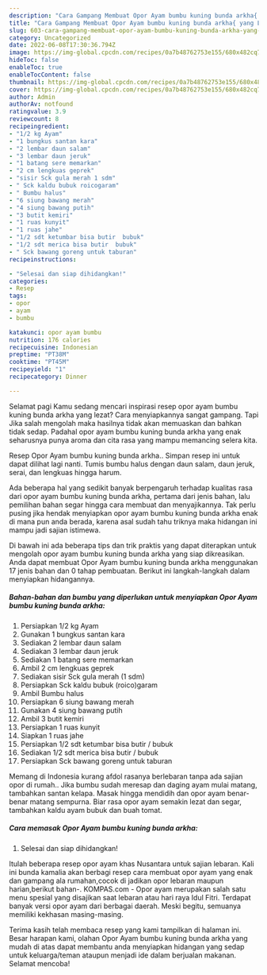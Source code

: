 ```yaml
---
description: "Cara Gampang Membuat Opor Ayam bumbu kuning bunda arkha{ yang Lezat Sekali,  Menu Buat lebaran"
title: "Cara Gampang Membuat Opor Ayam bumbu kuning bunda arkha{ yang Lezat Sekali,  Menu Buat lebaran"
slug: 603-cara-gampang-membuat-opor-ayam-bumbu-kuning-bunda-arkha-yang-lezat-sekali-menu-buat-lebaran
category: Uncategorized
date: 2022-06-08T17:30:36.794Z
image: https://img-global.cpcdn.com/recipes/0a7b48762753e155/680x482cq70/opor-ayam-bumbu-kuning-bunda-arkha-foto-resep-utama.jpg
hideToc: false
enableToc: true
enableTocContent: false
thumbnail: https://img-global.cpcdn.com/recipes/0a7b48762753e155/680x482cq70/opor-ayam-bumbu-kuning-bunda-arkha-foto-resep-utama.jpg
cover: https://img-global.cpcdn.com/recipes/0a7b48762753e155/680x482cq70/opor-ayam-bumbu-kuning-bunda-arkha-foto-resep-utama.jpg
author: Admin
authorAv: notfound
ratingvalue: 3.9
reviewcount: 8
recipeingredient:
- "1/2 kg Ayam"
- "1 bungkus santan kara"
- "2 lembar daun salam"
- "3 lembar daun jeruk"
- "1 batang sere memarkan"
- "2 cm lengkuas geprek"
- "sisir Sck gula merah 1 sdm"
- " Sck kaldu bubuk roicogaram"
- " Bumbu halus"
- "6 siung bawang merah"
- "4 siung bawang putih"
- "3 butit kemiri"
- "1 ruas kunyit"
- "1 ruas jahe"
- "1/2 sdt ketumbar bisa butir  bubuk"
- "1/2 sdt merica bisa butir  bubuk"
- " Sck bawang goreng untuk taburan"
recipeinstructions:

- "Selesai dan siap dihidangkan!"
categories:
- Resep
tags:
- opor
- ayam
- bumbu

katakunci: opor ayam bumbu 
nutrition: 176 calories
recipecuisine: Indonesian
preptime: "PT38M"
cooktime: "PT45M"
recipeyield: "1"
recipecategory: Dinner

---
```



Selamat pagi Kamu sedang mencari inspirasi resep opor ayam bumbu kuning bunda arkha yang lezat? Cara menyiapkannya sangat gampang. Tapi Jika salah mengolah maka hasilnya tidak akan memuaskan dan bahkan tidak sedap. Padahal opor ayam bumbu kuning bunda arkha yang enak seharusnya punya aroma dan cita rasa yang mampu memancing selera kita.


Resep Opor Ayam bumbu kuning bunda arkha.. Simpan resep ini untuk dapat dilihat lagi nanti. Tumis bumbu halus dengan daun salam, daun jeruk, serai, dan lengkuas hingga harum.

Ada beberapa hal yang sedikit banyak berpengaruh terhadap kualitas rasa dari opor ayam bumbu kuning bunda arkha, pertama dari jenis bahan, lalu pemilihan bahan segar hingga cara membuat dan menyajikannya. Tak perlu pusing jika hendak menyiapkan opor ayam bumbu kuning bunda arkha enak di mana pun anda berada, karena asal sudah tahu triknya maka hidangan ini mampu jadi sajian istimewa.


Di bawah ini ada beberapa tips dan trik praktis yang dapat diterapkan untuk mengolah opor ayam bumbu kuning bunda arkha yang siap dikreasikan. Anda dapat membuat Opor Ayam bumbu kuning bunda arkha menggunakan 17 jenis bahan dan 0 tahap pembuatan. Berikut ini langkah-langkah dalam menyiapkan hidangannya.

<!--inarticleads1-->

##### Bahan-bahan dan bumbu yang diperlukan untuk menyiapkan Opor Ayam bumbu kuning bunda arkha:

1. Persiapkan 1/2 kg Ayam
1. Gunakan 1 bungkus santan kara
1. Sediakan 2 lembar daun salam
1. Sediakan 3 lembar daun jeruk
1. Sediakan 1 batang sere memarkan
1. Ambil 2 cm lengkuas geprek
1. Sediakan sisir Sck gula merah (1 sdm)
1. Persiapkan  Sck kaldu bubuk (roico)garam
1. Ambil  Bumbu halus
1. Persiapkan 6 siung bawang merah
1. Gunakan 4 siung bawang putih
1. Ambil 3 butit kemiri
1. Persiapkan 1 ruas kunyit
1. Siapkan 1 ruas jahe
1. Persiapkan 1/2 sdt ketumbar bisa butir / bubuk
1. Sediakan 1/2 sdt merica bisa butir / bubuk
1. Persiapkan  Sck bawang goreng untuk taburan


Memang di Indonesia kurang afdol rasanya berlebaran tanpa ada sajian opor di rumah.. Jika bumbu sudah meresap dan daging ayam mulai matang, tambahkan santan kelapa. Masak hingga mendidih dan opor ayam benar-benar matang sempurna. Biar rasa opor ayam semakin lezat dan segar, tambahkan kaldu ayam bubuk dan buah tomat. 

<!--inarticleads2-->

##### Cara memasak Opor Ayam bumbu kuning bunda arkha:


1. Selesai dan siap dihidangkan!

Itulah beberapa resep opor ayam khas Nusantara untuk sajian lebaran. Kali ini bunda kamalia akan berbagi resep cara membuat opor ayam yang enak dan gampang ala rumahan,cocok di jadikan opor lebaran maupun harian,berikut bahan-. KOMPAS.com - Opor ayam merupakan salah satu menu spesial yang disajikan saat lebaran atau hari raya Idul Fitri. Terdapat banyak versi opor ayam dari berbagai daerah. Meski begitu, semuanya memiliki kekhasan masing-masing. 

Terima kasih telah membaca resep yang kami tampilkan di halaman ini. Besar harapan kami, olahan Opor Ayam bumbu kuning bunda arkha yang mudah di atas dapat membantu anda menyiapkan hidangan yang sedap untuk keluarga/teman ataupun menjadi ide dalam berjualan makanan. Selamat mencoba!

